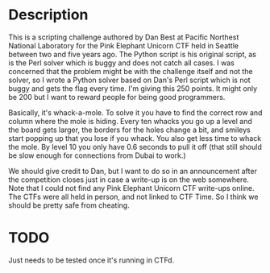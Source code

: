 # Description

This is a scripting challenge authored by Dan Best at Pacific Northest National Laboratory
for the Pink Elephant Unicorn CTF held in Seattle between two and five years ago. 
The Python script is his original script, as is the Perl solver which is buggy and 
does not catch all cases. I was concerned that the problem might be with the 
challenge itself and not the solver, so I wrote a Python solver based on Dan's 
Perl script which is not buggy and gets the flag every time. I'm giving this 
250 points. It might only be 200 but I want to reward people for being good
programmers.

Basically, it's whack-a-mole. To solve it you have to find the correct row and 
column where the mole is hiding. Every ten whacks you go up a level and the 
board gets larger, the borders for the holes change a bit, and smileys start
popping up that you lose if you whack. You also get less time to whack the 
mole. By level 10 you only have 0.6 seconds to pull it off (that still should 
be slow enough for connections from Dubai to work.)

We should give credit to Dan, but I want to do so in an announcement after 
the competition closes just in case a write-up is on the web somewhere.
Note that I could not find any Pink Elephant Unicorn CTF write-ups online.
The CTFs were all held in person, and not linked to CTF Time. So I think 
we should be pretty safe from cheating.

# TODO

Just needs to be tested once it's running in CTFd.

